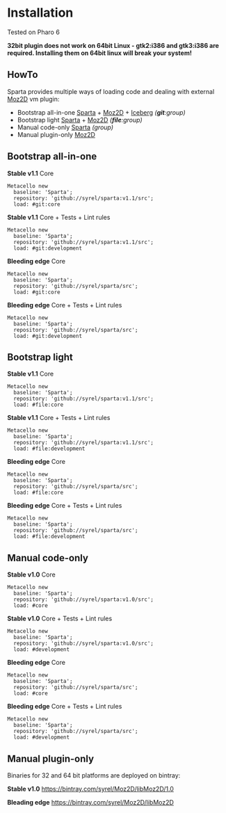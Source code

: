 # Installation

Tested on Pharo 6

**32bit plugin does not work on 64bit Linux - gtk2:i386 and gtk3:i386 are required. Installing them on 64bit linux will break your system!**

## HowTo

Sparta provides multiple ways of loading code and dealing with external [Moz2D](https://github.com/syrel/Moz2D) vm plugin:

- Bootstrap all-in-one [Sparta](https://github.com/syrel/Sparta) + [Moz2D](https://github.com/syrel/Moz2D) + [Iceberg](https://github.com/npasserini/iceberg) *(__git__:group)*
- Bootstrap light [Sparta](https://github.com/syrel/Sparta) + [Moz2D](https://github.com/syrel/Moz2D) *(__file__:group)*
- Manual code-only [Sparta](https://github.com/syrel/Sparta) *(group)*
- Manual plugin-only [Moz2D](https://github.com/syrel/Moz2D)

## Bootstrap all-in-one

**Stable v1.1** Core
```
Metacello new
  baseline: 'Sparta';
  repository: 'github://syrel/sparta:v1.1/src';
  load: #git:core
```

**Stable v1.1** Core + Tests + Lint rules
```
Metacello new
  baseline: 'Sparta';
  repository: 'github://syrel/sparta:v1.1/src';
  load: #git:development
```

**Bleeding edge** Core
```
Metacello new
  baseline: 'Sparta';
  repository: 'github://syrel/sparta/src';
  load: #git:core
```

**Bleeding edge** Core + Tests + Lint rules
```
Metacello new
  baseline: 'Sparta';
  repository: 'github://syrel/sparta/src';
  load: #git:development
```

## Bootstrap light

**Stable v1.1** Core
```
Metacello new
  baseline: 'Sparta';
  repository: 'github://syrel/sparta:v1.1/src';
  load: #file:core
```

**Stable v1.1** Core + Tests + Lint rules
```
Metacello new
  baseline: 'Sparta';
  repository: 'github://syrel/sparta:v1.1/src';
  load: #file:development
```

**Bleeding edge** Core
```
Metacello new
  baseline: 'Sparta';
  repository: 'github://syrel/sparta/src';
  load: #file:core
```

**Bleeding edge** Core + Tests + Lint rules
```
Metacello new
  baseline: 'Sparta';
  repository: 'github://syrel/sparta/src';
  load: #file:development
```

## Manual code-only

**Stable v1.0** Core
```
Metacello new
  baseline: 'Sparta';
  repository: 'github://syrel/sparta:v1.0/src';
  load: #core
```

**Stable v1.0** Core + Tests + Lint rules
```
Metacello new
  baseline: 'Sparta';
  repository: 'github://syrel/sparta:v1.0/src';
  load: #development
```

**Bleeding edge** Core
```
Metacello new
  baseline: 'Sparta';
  repository: 'github://syrel/sparta/src';
  load: #core
```

**Bleeding edge** Core + Tests + Lint rules
```
Metacello new
  baseline: 'Sparta';
  repository: 'github://syrel/sparta/src';
  load: #development
```

## Manual plugin-only

Binaries for 32 and 64 bit platforms are deployed on bintray:

**Stable v1.0**
https://bintray.com/syrel/Moz2D/libMoz2D/1.0

**Bleading edge**
https://bintray.com/syrel/Moz2D/libMoz2D
